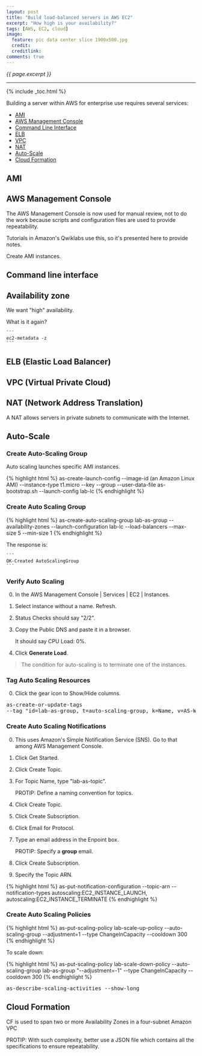 ```yaml
---
layout: post
title: "Build load-balanced servers in AWS EC2"
excerpt: "How high is your availability?"
tags: [AWS, EC2, cloud]
image:
  feature: pic data center slice 1900x500.jpg
  credit: 
  creditlink: 
comments: true
---
```

<i>{{ page.excerpt }}</i>
<hr />

{% include _toc.html %}

Building a server within AWS for enterprise use requires several services:

* <a href="#AMI">AMI</a>
* <a href="#AWSConsole">AWS Management Console</a>
* <a href="#CLI">Command Line Interface</a>
* <a href="#ELB">ELB</a>
* <a href="#VPC">VPC</a>
* <a href="#NAT">NAT</a>
* <a href="#AutoScale">Auto-Scale</a>
* <a href="#CF">Cloud Formation</a>

<a name="AMI"></a>

## AMI



<a name="AWSConsole"></a>

## AWS Management Console

The AWS Management Console is now used
for manual review, not to do the work
because scripts and configuration files are used to provide
repeatability.

Tutorials in Amazon's Qwiklabs use this, so it's presented here
to provide notes.

Create AMI instances.


<a name="CLI"></a>

## Command line interface

## Availability zone

We want "high" availability.

What is it again?

    ```
    ec2-metadata -z
    ```

<a name="ELB"></a>

## ELB (Elastic Load Balancer)

<a name="VPC"></a>

## VPC (Virtual Private Cloud)

<a name="NAT"></a>

## NAT (Network Address Translation)

A NAT allows servers in private subnets to communicate with the Internet.

<a name="AutoScale"></a>

## Auto-Scale

### Create Auto-Scaling Group

Auto scaling launches specific AMI instances.

{% highlight html %}
as-create-launch-config 
--image-id  (an Amazon Linux AMI)
--instance-type t1.micro 
--key <YourKeyName> 
--group <YourSecurityGroup> 
--user-data-file as-bootstrap.sh 
--launch-config lab-lc
{% endhighlight %}

### Create Auto Scaling Group

{% highlight html %}
as-create-auto-scaling-group 
lab-as-group 
--availability-zones <YourAvailabilityZone> 
--launch-configuration lab-lc 
--load-balancers <YourElasticLoadBalancer> 
--max-size 5 
--min-size 1
{% endhighlight %}

The response is:

    ```
    OK-Created AutoScalingGroup
    ```

### Verify Auto Scaling

0. In the AWS Management Console | Services | EC2 | Instances.
0. Select instance without a name. Refresh.
0. Status Checks should say "2/2".
0. Copy the Public DNS and paste it in a browser.

   It should say CPU Load: 0%.

0. Click <strong>Generate Load</strong>.

> The condition for auto-scaling is to terminate one of the instances.

<a name="TagAutoScale"></a>

### Tag Auto Scaling Resources

0. Click the gear icon to Show/Hide columns.

<pre>
as-create-or-update-tags 
--tag "id=lab-as-group, t=auto-scaling-group, k=Name, v=AS-Web-Server, p=true"
</pre>

### Create Auto Scaling Notifications

0. This uses Amazon's Simple Notification Service (SNS).
   Go to that among AWS Management Console.
0. Click Get Started.
0. Click Create Topic.
0. For Topic Name, type "lab-as-topic".

    PROTIP: Define a naming convention for topics.

0. Click Create Topic.
0. Click Create Subscription.
0. Click Email for Protocol.
0. Type an email address in the Enpoint box.

    PROTIP: Specify a <strong>group</strong> email.

0. Click Create Subscription.
0. Specify the Topic ARN.

{% highlight html %}
as-put-notification-configuration <lab-as-group>
--topic-arn <TopicARN> 
--notification-types autoscaling:EC2_INSTANCE_LAUNCH, autoscaling:EC2_INSTANCE_TERMINATE
{% endhighlight %}

### Create Auto Scaling Policies

{% highlight html %}
as-put-scaling-policy lab-scale-up-policy 
--auto-scaling-group <lab-as-group>
--adjustment=1 
--type ChangeInCapacity 
--cooldown 300
{% endhighlight %}

To scale down:

{% highlight html %}
as-put-scaling-policy lab-scale-down-policy 
--auto-scaling-group lab-as-group "--adjustment=-1" 
--type ChangeInCapacity 
--cooldown 300
{% endhighlight %}



<pre>
as-describe-scaling-activities --show-long
</pre>


<a name="CF"></a>

## Cloud Formation

CF is used to span two or more Availability Zones 
in a four-subnet Amazon VPC

PROTIP: With such complexity, better use a JSON file
which contains all the specifications to ensure repeatability.
